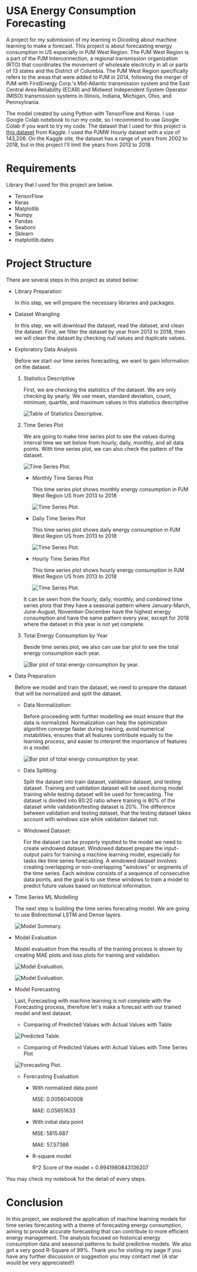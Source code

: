 # USA Energy Consumption Forecasting
A project for my submission of my learning in Dicoding about machine learning to make a forecast. This project is about forecasting energy consumption in US especially in PJM West Region. The PJM West Region is a part of the PJM Interconnection, a regional transmission organization (RTO) that coordinates the movement of wholesale electricity in all or parts of 13 states and the District of Columbia. The PJM West Region specifically refers to the areas that were added to PJM in 2014, following the merger of PJM with FirstEnergy Corp.'s Mid-Atlantic transmission system and the East Central Area Reliability (ECAR) and Midwest Independent System Operator (MISO) transmission systems in Illinois, Indiana, Michigan, Ohio, and Pennsylvania.

The model created by using Python with TensorFlow and Keras. I use Google Colab notebook to run my code, so I recommend to use Google Colab if you want to try my code. The dataset that I used for this project is [this dataset](https://www.kaggle.com/datasets/robikscube/hourly-energy-consumption) from Kaggle. I used the PJMW Hourly dataset with a size of 143,206. On the Kaggle site, the dataset has a range of years from 2002 to 2018, but in this project I'll limit the years from 2013 to 2018.

# Requirements
Library that I used for this project are below.
* TensorFlow
* Keras
* Matplotlib
* Numpy
* Pandas
* Seaborn
* Sklearn
* matplotlib.dates

# Project Structure
There are several steps in this project as stated below:
* Library Preparation
  
  In this step, we will prepare the necessary libraries and packages.
* Dataset Wrangling
  
  In this step, we will download the dataset, read the dataset, and clean the dataset. First, we filter the dataset by year from 2013 to 2018, then we will clean the dataset by checking null values and duplicate values.
* Exploratory Data Analysis

  Before we start our time series forecasting, we want to gain information on the dataset.
  
  1. Statistics Descriptive
     
     First, we are checking the statistics of the dataset. We are only checking by yearly. We use mean, standard deviation, count, minimum, quartile, and maximum values in this statistics descriptive
     
     ![Table of Statistics Descriptive.](images/stat-desc.png)

  3. Time Series Plot

     We are going to make time series plot to see the values during interval time we set below from hourly, daily, monthly, and all data points. With time series plot, we can also check the pattern of the dataset.
     
     ![Time Series Plot.](images/time-series-plot.png)
     
     * Monthly Time Series Plot
       
       This time series plot shows monthly energy consumption in PJM West Region US from 2013 to 2018
       
       ![Time Series Plot.](images/monthly-time-series-plot.png)
     * Daily Time Series Plot
       
       This time series plot shows daily energy consumption in PJM West Region US from 2013 to 2018
       
       ![Time Series Plot.](images/daily-time-series-plot.png)
     * Hourly Time Series Plot
       
       This time series plot shows hourly energy consumption in PJM West Region US from 2013 to 2018
       
       ![Time Series Plot.](images/hourly-time-series-plot.png)

     It can be seen from the hourly, daily, monthly, and combined time series plots that they have a seasonal pattern where January-March, June-August, November-December have the highest energy consumption and have the same pattern every year, except for 2018 where the dataset in this year is not yet complete.
     

  4. Total Energy Consumption by Year
 
     Beside time series plot, we also can use bar plot to see the total energy consumption each year.
     
     ![Bar plot of total energy consumption by year.](images/bar-plot.png)
 

* Data Preparation

  Before we model and train the dataset, we need to prepare the dataset that will be normalized and split the dataset.

  * Data Normalization:

    Before proceeding with further modelling we must ensure that the data is normalized. Normalization can help the optimization algorithm converge faster during training, avoid numerical instabilities, ensures that all features contribute equally to the learning process, and easier to interpret the importance of features in a model.
    
    ![Bar plot of total energy consumption by year.](images/normalized-data.png)
  * Data Splitting:

    Split the dataset into train dataset, validation dataset, and testing dataset. Training and validation dataset will be used during model training while testing dataset will be used for forecasting. The dataset is divided into 80:20 ratio where training is 80% of the dataset while validation/testing dataset is 20%. The difference between validation and testing dataset, that the testing dataset takes account with windows size while validation dataset not.
  * Windowed Dataset:

    For the dataset can be properly inputted to the model we need to create windowed dataset. Windowed dataset prepare the input-output pairs for training a machine learning model, especially for tasks like time series forecasting. A windowed dataset involves creating overlapping or non-overlapping "windows" or segments of the time series. Each window consists of a sequence of consecutive data points, and the goal is to use these windows to train a model to predict future values based on historical information.
* Time Series ML Modelling
  
  The next step is building the time series forecating model. We are going to use Bidirectional LSTM and Dense layers.
  
  ![Model Summary.](images/model-summary.png)

* Model Evaluation

  Model evaluation from the results of the training process is shown by creating MAE plots and loss plots for training and validation.
  
  ![Model Evaluation.](images/model-evaluation.png)

  ![Model Evaluation.](images/model-evaluation-loss.png)
* Model Forecasting

  Last, Forecasting with machine learning is not complete with the Forecasting process, therefore let's make a forecast with our trained model and test dataset.
  * Comparing of Predicted Values with Actual Values with Table
    
  ![Predicted Table.](images/prediction-table.png)
 
  * Comparing of Predicted Values with Actual Values with Time Series Plot
    
  ![Forecasting Plot.](images/forecast-plot.png)
 
  * Forecasting Evaluation
    
    - With normalized data point
    
      MSE:  0.0056040008
    
      MAE:  0.05651633
    
    - With initial data point

      MSE:  5815.687

      MAE:  57.57386

    - R-square model

      R^2 Score of the model =  0.9941980843136207

You may check my notebook for the detail of every steps.

# Conclusion
In this project, we explored the application of machine learning models for time series forecasting with a theme of forecasting energy consumption, aiming to provide accurate forecasting that can contribute to more efficient energy management. The analysis focused on historical energy consumption data and seasonal patterns to build predictive models. We also got a very good R-Square of 99%. Thank you for visiting my page if you have any further discussion or suggestion you may contact me! (A star would be very appreciated!)

